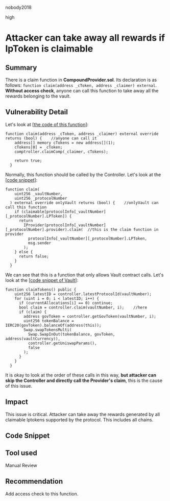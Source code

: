 nobody2018

high

# Attacker can take away all rewards if lpToken is claimable

## Summary
There is a claim function in **CompoundProvider.sol**. Its declaration is as follows: `function claim(address _cToken, address _claimer) external`. **Without access check**, anyone can call this function to take away all the rewards belonging to the vault.
## Vulnerability Detail
Let's look at [[the code of this function](https://github.com/sherlock-audit/2023-01-derby/blob/main/derby-yield-optimiser/contracts/Providers/CompoundProvider.sol#L133-L140)]:

```solidity
function claim(address _cToken, address _claimer) external override returns (bool) {	//anyone can call it
    address[] memory cTokens = new address[](1);
    cTokens[0] = _cToken;
    comptroller.claimComp(_claimer, cTokens);

    return true;
  }
```

Normally, this function should be called by the Controller. Let's look at the [[code snippet](https://github.com/sherlock-audit/2023-01-derby/blob/main/derby-yield-optimiser/contracts/Controller.sol#L57-L70)]:

```solidity
function claim(
    uint256 _vaultNumber,
    uint256 _protocolNumber
  ) external override onlyVault returns (bool) {	//onlyVault can call this function
    if (claimable[protocolInfo[_vaultNumber][_protocolNumber].LPToken]) {
      return
        IProvider(protocolInfo[_vaultNumber][_protocolNumber].provider).claim(	//this is the claim function in provider
          protocolInfo[_vaultNumber][_protocolNumber].LPToken,
          msg.sender
        );
    } else {
      return false;
    }
  }
```

We can see that this is a function that only allows Vault contract calls. Let's look at the [[code snippet of Vault](https://github.com/sherlock-audit/2023-01-derby/blob/main/derby-yield-optimiser/contracts/Vault.sol#L404-L419)]:

```solidity
function claimTokens() public {
    uint256 latestID = controller.latestProtocolId(vaultNumber);
    for (uint i = 0; i < latestID; i++) {
      if (currentAllocations[i] == 0) continue;
      bool claim = controller.claim(vaultNumber, i);	//here
      if (claim) {
        address govToken = controller.getGovToken(vaultNumber, i);
        uint256 tokenBalance = IERC20(govToken).balanceOf(address(this));
        Swap.swapTokensMulti(
          Swap.SwapInOut(tokenBalance, govToken, address(vaultCurrency)),
          controller.getUniswapParams(),
          false
        );
      }
    }
  }
```

It is okay to look at the order of these calls in this way, **but attacker can skip the Controller and directly call the Provider's claim**, this is the cause of this issue.
## Impact
This issue is critical. Attacker can take away the rewards generated by all claimable lptokens supported by the protocol. This includes all chains.
## Code Snippet

## Tool used

Manual Review

## Recommendation
Add access check to this function.